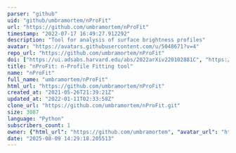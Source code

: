 ```yaml
---
parser: "github"
uid: "github/umbramortem/nProFit"
url: "https://github.com/umbramortem/nProFit"
timestamp: "2022-07-17 16:49:27.912292"
description: "Tool for analysis of surface brightness profiles"
avatar: "https://avatars.githubusercontent.com/u/5048671?v=4"
repo_url: "https://github.com/umbramortem/nProFit"
doi: ["https://ui.adsabs.harvard.edu/abs/2022arXiv220102881C", "https://ui.adsabs.harvard.edu/abs/2022ascl.soft01014C/abstract"]
title: "nProFit: n-Profile Fitting tool"
name: "nProFit"
full_name: "umbramortem/nProFit"
html_url: "https://github.com/umbramortem/nProFit"
created_at: "2021-05-26T21:39:21Z"
updated_at: "2022-01-11T02:33:58Z"
clone_url: "https://github.com/umbramortem/nProFit.git"
size: 3087
language: "Python"
subscribers_count: 1
owner: {"html_url": "https://github.com/umbramortem", "avatar_url": "https://avatars.githubusercontent.com/u/5048671?v=4", "login": "umbramortem", "type": "User"}
date: "2025-08-09 14:29:18.205513"
---
```

